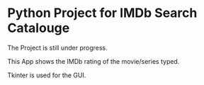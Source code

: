 # Python Project for IMDb Search Catalouge 

The Project is still under progress.

This App shows the IMDb rating of the movie/series typed.

Tkinter is used for the GUI.
